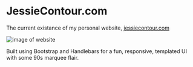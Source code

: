 # JessieContour.com
The current existance of my personal website, [jessiecontour.com](http://www.jessiecontour.com)

![image of website](http://i.imgur.com/aZUQBqJ.png)

Built using Bootstrap and Handlebars for a fun, responsive, templated UI with some 90s marquee flair. 
